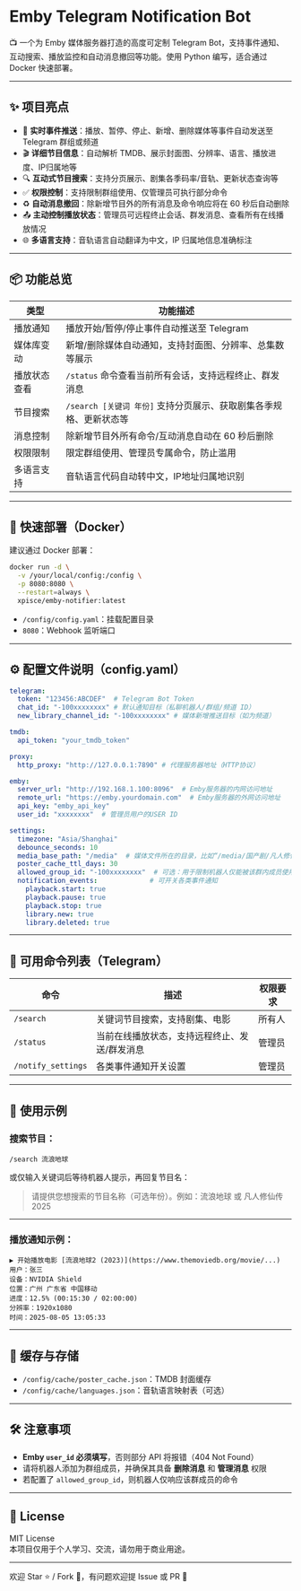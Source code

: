 # Emby Telegram Notification Bot

📺 一个为 Emby 媒体服务器打造的高度可定制 Telegram Bot，支持事件通知、互动搜索、播放监控和自动消息撤回等功能。使用 Python 编写，适合通过 Docker 快速部署。

---

## ✨ 项目亮点

- 🔔 **实时事件推送**：播放、暂停、停止、新增、删除媒体等事件自动发送至 Telegram 群组或频道  
- 🎬 **详细节目信息**：自动解析 TMDB、展示封面图、分辨率、语言、播放进度、IP归属地等  
- 🔍 **互动式节目搜索**：支持分页展示、剧集各季码率/音轨、更新状态查询等  
- ✅ **权限控制**：支持限制群组使用、仅管理员可执行部分命令  
- ♻️ **自动消息撤回**：除新增节目外的所有消息及命令响应将在 60 秒后自动删除  
- 📤 **主动控制播放状态**：管理员可远程终止会话、群发消息、查看所有在线播放情况  
- 🌐 **多语言支持**：音轨语言自动翻译为中文，IP 归属地信息准确标注

---

## 📦 功能总览

| 类型         | 功能描述 |
|--------------|----------|
| 播放通知     | 播放开始/暂停/停止事件自动推送至 Telegram |
| 媒体库变动   | 新增/删除媒体自动通知，支持封面图、分辨率、总集数等展示 |
| 播放状态查看 | `/status` 命令查看当前所有会话，支持远程终止、群发消息 |
| 节目搜索     | `/search [关键词 年份]` 支持分页展示、获取剧集各季规格、更新状态等 |
| 消息控制     | 除新增节目外所有命令/互动消息自动在 60 秒后删除 |
| 权限限制     | 限定群组使用、管理员专属命令，防止滥用 |
| 多语言支持   | 音轨语言代码自动转中文，IP地址归属地识别 |

---

## 🚀 快速部署（Docker）

建议通过 Docker 部署：

```bash
docker run -d \
  -v /your/local/config:/config \
  -p 8080:8080 \
  --restart=always \
  xpisce/emby-notifier:latest
```

- `/config/config.yaml`：挂载配置目录
- `8080`：Webhook 监听端口

---

## ⚙️ 配置文件说明（config.yaml）

```yaml
telegram:
  token: "123456:ABCDEF"  # Telegram Bot Token
  chat_id: "-100xxxxxxxx" # 默认通知目标（私聊机器人/群组/频道 ID）
  new_library_channel_id: "-100xxxxxxxx" # 媒体新增推送目标（如为频道）

tmdb:
  api_token: "your_tmdb_token"

proxy:
  http_proxy: "http://127.0.0.1:7890" # 代理服务器地址（HTTP协议）

emby:
  server_url: "http://192.168.1.100:8096"  # Emby服务器的内网访问地址
  remote_url: "https://emby.yourdomain.com"  # Emby服务器的外网访问地址
  api_key: "emby_api_key"  
  user_id: "xxxxxxxx"  # 管理员用户的USER ID

settings:
  timezone: "Asia/Shanghai"
  debounce_seconds: 10
  media_base_path: "/media"  # 媒体文件所在的目录，比如“/media/国产剧/凡人修仙传 (2025)”就填写为/media
  poster_cache_ttl_days: 30
  allowed_group_id: "-100xxxxxxxx"  # 可选：用于限制机器人仅能被该群内成员使用
  notification_events:             # 可开关各类事件通知
    playback.start: true
    playback.pause: true
    playback.stop: true
    library.new: true
    library.deleted: true
```

---

## 🔧 可用命令列表（Telegram）

| 命令               | 描述                                      | 权限要求       |
|--------------------|-------------------------------------------|----------------|
| `/search`          | 关键词节目搜索，支持剧集、电影           | 所有人         |
| `/status`          | 当前在线播放状态，支持远程终止、发送/群发消息     | 管理员         |
| `/notify_settings` | 各类事件通知开关设置                     | 管理员         |

---

## 📎 使用示例

### 搜索节目：

```
/search 流浪地球
```

或仅输入关键词后等待机器人提示，再回复节目名：

> 请提供您想搜索的节目名称（可选年份）。例如：流浪地球 或 凡人修仙传 2025

---

### 播放通知示例：

```
▶️ 开始播放电影 [流浪地球2 (2023)](https://www.themoviedb.org/movie/...)
用户：张三  
设备：NVIDIA Shield  
位置：广州 广东省 中国移动  
进度：12.5% (00:15:30 / 02:00:00)  
分辨率：1920x1080  
时间：2025-08-05 13:05:33
```

---

## 📂 缓存与存储

- `/config/cache/poster_cache.json`：TMDB 封面缓存
- `/config/cache/languages.json`：音轨语言映射表（可选）

---

## 🛠 注意事项

- **Emby `user_id` 必须填写**，否则部分 API 将报错（404 Not Found）  
- 请将机器人添加为群组成员，并确保其具备 **删除消息** 和 **管理消息** 权限  
- 若配置了 `allowed_group_id`，则机器人仅响应该群成员的命令

---


## 📜 License

MIT License  
本项目仅用于个人学习、交流，请勿用于商业用途。

---

欢迎 Star ⭐ / Fork 🍴，有问题欢迎提 Issue 或 PR 🙌
